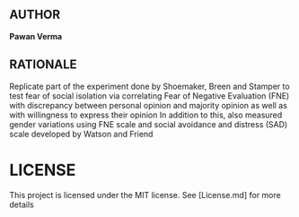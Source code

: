 ## AUTHOR
**Pawan Verma**

## RATIONALE
Replicate part of the experiment done by Shoemaker, Breen and Stamper to test fear of social isolation via correlating Fear of Negative Evaluation (FNE) with discrepancy between personal opinion and majority opinion as well as with willingness to express their opinion In addition to this, also measured gender variations using FNE scale and social avoidance and distress (SAD) scale developed by Watson and Friend

# LICENSE

This project is licensed under the MIT license. See [License.md] for more details

